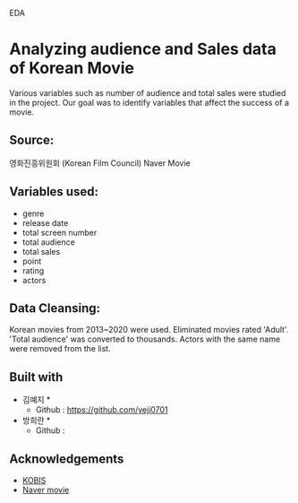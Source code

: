 EDA

Analyzing audience and Sales data of Korean Movie
=================================================
Various variables such as number of audience and total sales were studied in the project. Our goal was to identify variables that affect the success of a movie.

Source:
---------------
영화진흥위원회 (Korean Film Council)
Naver Movie

Variables used:
---------------
* genre
* release date
* total screen number
* total audience
* total sales
* point
* rating
* actors

Data Cleansing:
---------------
Korean movies from 2013~2020 were used.
Eliminated movies rated 'Adult'.
'Total audience' was converted to thousands.
Actors with the same name were removed from the list.

Built with
----------
* 김예지
  * 
   * Github : https://github.com/yeji0701
* 방희란
  * 
  * Github : 
 
Acknowledgements
----------------
- [KOBIS](http://www.kobis.or.kr/kobis/business/main/main.do)
- [Naver movie](https://movie.naver.com/)

